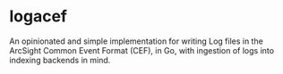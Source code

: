# logacef
An opinionated and simple implementation for writing Log files in the ArcSight Common Event Format (CEF), in Go, with ingestion of logs into indexing backends in mind.
